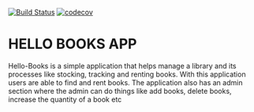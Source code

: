 [![Build Status](https://travis-ci.org/Nerldy/flask-hello-books-psql-tdd.svg?branch=master)](https://travis-ci.org/Nerldy/flask-hello-books-psql-tdd)
[![codecov](https://codecov.io/gh/Nerldy/flask-hello-books-psql-tdd/branch/master/graph/badge.svg)](https://codecov.io/gh/Nerldy/flask-hello-books-psql-tdd)
# HELLO BOOKS APP
Hello-Books is a simple application that helps manage a library and its processes like stocking, tracking and renting books. With this application users are able to find and rent books. The application also has an admin section where the admin can do things like add books, delete books, increase the quantity of a book etc